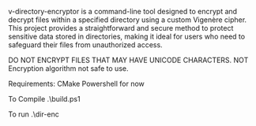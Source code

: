 v-directory-encryptor is a command-line tool designed to encrypt and decrypt files within a specified directory using a custom Vigenère cipher. This project provides a straightforward and secure method to protect sensitive data stored in directories, making it ideal for users who need to safeguard their files from unauthorized access.

DO NOT ENCRYPT FILES THAT MAY HAVE UNICODE CHARACTERS.
NOT 
Encryption algorithm not safe to use.

Requirements:
  CMake
  Powershell for now

To Compile
  .\build.ps1

To run
  .\dir-enc

